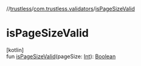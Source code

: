 //[trustless](../../index.md)/[com.trustless.validators](index.md)/[isPageSizeValid](is-page-size-valid.md)

# isPageSizeValid

[kotlin]\
fun [isPageSizeValid](is-page-size-valid.md)(pageSize: [Int](https://kotlinlang.org/api/latest/jvm/stdlib/kotlin/-int/index.html)): [Boolean](https://kotlinlang.org/api/latest/jvm/stdlib/kotlin/-boolean/index.html)
